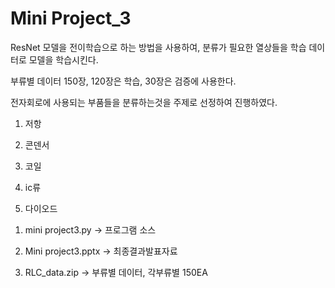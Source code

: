 # Mini Project_3

ResNet 모델을 전이학습으로 하는 방법을 사용하여, 분류가 필요한 열상들을 학습 데이터로 모델을 학습시킨다.

부류별 데이터 150장, 120장은 학습, 30장은 검증에 사용한다.

전자회로에 사용되는 부품들을 분류하는것을 주제로 선정하여 진행하였다.

1) 저항

2) 콘덴서

3) 코일

4) ic류

5) 다이오드

1. mini project3.py -> 프로그램 소스

2. Mini project3.pptx -> 최종결과발표자료

4. RLC_data.zip -> 부류별 데이터, 각부류별 150EA
